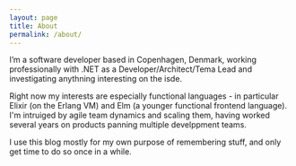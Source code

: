 ```yaml
---
layout: page
title: About
permalink: /about/
---
```

I’m a software developer based in Copenhagen, Denmark, working professionally with .NET as a Developer/Architect/Tema Lead and investigating anythning interesting on the isde.

Right now my interests are especially functional languages - in particular Elixir (on the Erlang VM) and Elm (a younger functional frontend language). I'm intruiged by agile team dynamics and scaling them, having worked several years on products panning multiple develppment teams.

I use this blog mostly for my own purpose of remembering stuff, and only get time to do so once in a while.
